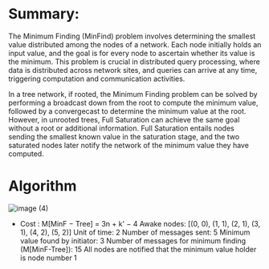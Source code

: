 # Summary:
The Minimum Finding (MinFind) problem involves determining the smallest value distributed among the nodes of a network. Each node initially holds an input value, and the goal is for every node to ascertain whether its value is the minimum. This problem is crucial in distributed query processing, where data is distributed across network sites, and queries can arrive at any time, triggering computation and communication activities.

In a tree network, if rooted, the Minimum Finding problem can be solved by performing a broadcast down from the root to compute the minimum value, followed by a convergecast to determine the minimum value at the root. However, in unrooted trees, Full Saturation can achieve the same goal without a root or additional information. Full Saturation entails nodes sending the smallest known value in the saturation stage, and the two saturated nodes later notify the network of the minimum value they have computed.
# Algorithm

![image (4)](https://github.com/Cizr/Distributed-Algorithms-Analysis/assets/100844208/15d0fb94-2daa-4496-8940-a50adc86995f)

- Cost : 
M[MinF − Tree] = 3n + k' − 4
Awake nodes: [(0, 0), (1, 1), (2, 1), (3, 1), (4, 2), (5, 2)]
Unit of time: 2
Number of messages sent: 5
Minimum value found by initiator: 3
Number of messages for minimum finding (M[MinF-Tree]): 15
All nodes are notified that the minimum value holder is node number 1
